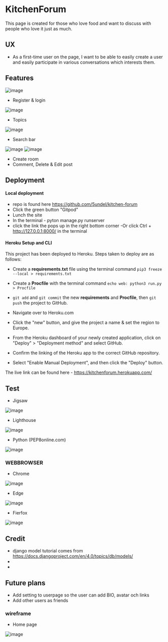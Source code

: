 # KitchenForum
This page is created for those who love food and want to discuss with people who love it just as much.

## UX
- As a first-time user on the page, I want to be able to easily create a user and easily participate in various conversations which interests them.


## Features

   ![image](image/logins.png)
   + Register & login

   ![image](image/reg.png)
   + Topics
   
![image](image/login.png)
   + Search bar

 ![image](image/rooms.png)
 ![image](image/room.png)
   + Create room
   + Comment, Delete & Edit post



## Deployment
  #### Local deployment
   - repo is found here https://github.com/5undel/kitchen-forum
   - Click the green button "Gitpod"
   - Lunch the site
   - In the terminal - pyton manage.py runserver
   -  click the link the pops up in the right bottom corner 
   -Or click Ctrl + http://127.0.0.1:8000/ in the terminal

  #### Heroku Setup and CLI

This project has been deployed to Heroku.
Steps taken to deploy are as follows:

- Create a **requirements.txt** file using the terminal command `pip3 freeze --local > requirements.txt`
- Create a **Procfile** with the terminal command `echo web: python3 run.py > Procfile`
- `git add` and `git commit` the new **requirements** and **Procfile**, then `git push` the project to GitHub.

- Navigate over to Heroku.com
- Click the "new" button, and give the project a name & set the region to Europe.
- From the Heroku dashboard of your newly created application, click on "Deploy" > "Deployment method" and select GitHub.
- Confirm the linking of the Heroku app to the correct GitHub repository.
- Select "Enable Manual Deployment", and then click the "Deploy" button.

The live link can be found here - https://kitchenforum.herokuapp.com/


## Test
- Jigsaw

![image](image/jigsaw.kitchenforum.png)

- Lighthouse

![image](image/lighthouse.png)

- Python (PEP8online.com) 

![image](image/pep8.png)


### WEBBROWSER
- Chrome

![image](image/chrome.png)

- Edge

![image](image/edge.png)

- Fierfox

![image](image/fierfox.png)

## Credit
 - django model tutorial comes from https://docs.djangoproject.com/en/4.0/topics/db/models/
 -
 -


## Future plans
- Add setting to userpage so the user can add BIO, avatar och links
- Add other users as friends


### wireframe
 - Home page

  ![image](image/homepage.png)

